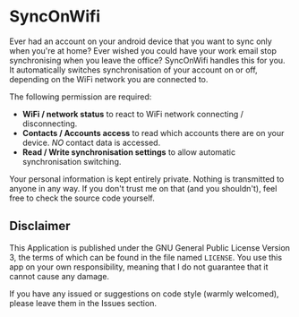 # SyncOnWifi
Ever had an account on your android device that you want to sync only when you're at home? Ever wished you could have your work email stop synchronising when you leave the office?
SyncOnWifi handles this for you. It automatically switches synchronisation of your account on or off, depending on the WiFi network you are connected to.

The following permission are required:
* **WiFi / network status** to react to WiFi network connecting / disconnecting.
* **Contacts / Accounts access** to read which accounts there are on your device. *NO* contact data is accessed.
* **Read / Write synchronisation settings** to allow automatic synchronisation switching.

Your personal information is kept entirely private. Nothing is transmitted to anyone in any way. If you don't trust me on that (and you shouldn't), feel free to check the source code yourself.

## Disclaimer
This Application is published under the GNU General Public License Version 3, the terms of which can be found in the file named `LICENSE`. You use this app on your own responsibility, meaning that I do not guarantee that it cannot cause any damage.

If you have any issued or suggestions on code style (warmly welcomed), please leave them in the Issues section.
